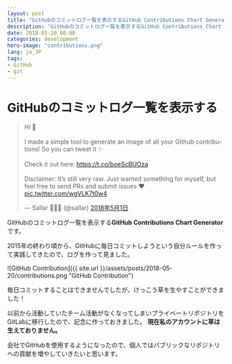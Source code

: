 ```yaml
---
layout: post
title: "GitHubのコミットログ一覧を表示するGitHub Contributions Chart Generator"
description: "GitHubのコミットログ一覧を表示するGitHub Contributions Chart Generator"
date: 2018-05-20 00:00
categories: development
hero-image: "contributions.png"
lang: ja_JP
tags:
- GitHub
- git
---
```


# GitHubのコミットログ一覧を表示する

<blockquote class="twitter-tweet" data-lang="ja"><p lang="en" dir="ltr">Hi 👋<br><br>I made a simple tool to generate an image of all your Github contributions! So you can tweet it ✨<br><br>Check it out here: <a href="https://t.co/boeScBUOza">https://t.co/boeScBUOza</a><br><br>Disclaimer: It’s still very raw. Just wanted something for myself, but feel free to send PRs and submit issues ♥️ <a href="https://t.co/wgVLK7t0w4">pic.twitter.com/wgVLK7t0w4</a></p>&mdash; Sallar 👨🏻‍💻 (@sallar) <a href="https://twitter.com/sallar/status/991307546978930688?ref_src=twsrc%5Etfw">2018年5月1日</a></blockquote> <script async src="https://platform.twitter.com/widgets.js" charset="utf-8"></script> 


GitHubのコミットログ一覧を表示する**GitHub Contributions Chart Generator**です。

2015年の終わり頃から、GitHubに毎日コミットしようという自分ルールを作って実践してきたので、ログを作って見ました。

![GitHub Contribution]({{ site.url }}/assets/posts/2018-05-20/contributions.png "GitHub Contribution")

毎日コミットすることはできませんでしたが、けっこう草を生やすことができました！

以前から活動していたチーム活動がなくなってしまいプライベートリポジトリをGitLabに移行したので、記念に作っておきました。
**現在私のアカウントに草は生えておりません。**

会社でGitHubを使用するようになったので、個人ではパブリックなリポジトリへの貢献を増やしていきたいと思います。